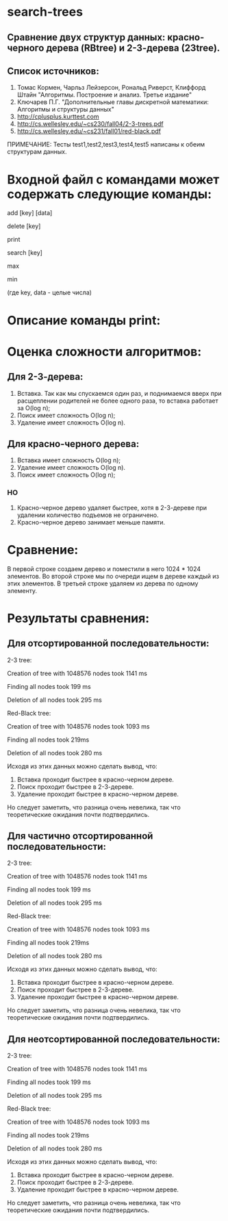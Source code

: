 # search-trees

## Сравнение двух структур данных: красно-черного дерева (RBtree) и 2-3-дерева (23tree).

## Список источников:
1. Томас Кормен, Чарльз Лейзерсон, Рональд Риверст, Клиффорд Штайн "Алгоритмы. Построение и анализ. Третье издание"
2. Ключарев П.Г. "Дополнительные главы дискретной математики: Алгоритмы и структуры данных"
3. http://cplusplus.kurttest.com
4. http://cs.wellesley.edu/~cs230/fall04/2-3-trees.pdf
5. http://cs.wellesley.edu/~cs231/fall01/red-black.pdf



ПРИМЕЧАНИЕ: Тесты test1,test2,test3,test4,test5 написаны к обеим структурам данных.

# Входной файл с командами может содержать следующие команды:

add [key] [data]

delete [key]

print

search [key]

max

min

(где key, data - целые числа)

# Описание команды print:


# Оценка сложности алгоритмов:
## Для 2-3-дерева:
1.	Вставка.
    Так как мы спускаемся один раз, и поднимаемся вверх при расщеплении родителей не более одного раза, то вставка работает за O(log n);
2.	Поиск имеет сложность O(log n);
3.	Удаление имеет сложность O(log n).

## Для красно-черного дерева:
1.	Вставка имеет сложность O(log n);
2.	Удаление имеет сложность O(log n).
3.	Поиск имеет сложность O(log n);

### НО

1.	Красно-черное дерево удаляет быстрее, хотя в 2-3-дереве при удалении количество подъемов не ограничено.
2.	Красно-черное дерево занимает меньше памяти.

# Сравнение:
 
В первой строке создаем дерево и поместили в него 1024 * 1024 элементов. 
Во второй строке мы по очереди ищем в дереве каждый из этих элементов.
В третьей строке удаляем из дерева по одному элементу.

# Результаты сравнения:
 
##  Для отсортированной последовательности:
2-3 tree:

Creation of tree with 1048576 nodes took 1141 ms

Finding all nodes took 199 ms

Deletion of all nodes took 295 ms

Red-Black tree:

Creation of tree with 1048576 nodes took 1093 ms

Finding all nodes took 219ms

Deletion of all nodes took 280 ms


Исходя из этих данных можно сделать вывод, что: 
1. Вставка проходит быстрее в красно-черном дереве.
2. Поиск проходит быстрее в 2-3-дереве.
3. Удаление проходит быстрее в красно-черном дереве.

Но следует заметить, что разница очень невелика, так что теоретические ожидания почти подтвердились.

##  Для частично отсортированной последовательности:
2-3 tree:

Creation of tree with 1048576 nodes took 1141 ms

Finding all nodes took 199 ms

Deletion of all nodes took 295 ms

Red-Black tree:

Creation of tree with 1048576 nodes took 1093 ms

Finding all nodes took 219ms

Deletion of all nodes took 280 ms


Исходя из этих данных можно сделать вывод, что: 
1. Вставка проходит быстрее в красно-черном дереве.
2. Поиск проходит быстрее в 2-3-дереве.
3. Удаление проходит быстрее в красно-черном дереве.

Но следует заметить, что разница очень невелика, так что теоретические ожидания почти подтвердились.


##  Для неотсортированной последовательности:
2-3 tree:

Creation of tree with 1048576 nodes took 1141 ms

Finding all nodes took 199 ms

Deletion of all nodes took 295 ms

Red-Black tree:

Creation of tree with 1048576 nodes took 1093 ms

Finding all nodes took 219ms

Deletion of all nodes took 280 ms


Исходя из этих данных можно сделать вывод, что: 
1. Вставка проходит быстрее в красно-черном дереве.
2. Поиск проходит быстрее в 2-3-дереве.
3. Удаление проходит быстрее в красно-черном дереве.

Но следует заметить, что разница очень невелика, так что теоретические ожидания почти подтвердились.

